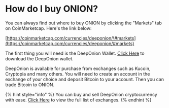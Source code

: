 # How do I buy ONION?

You can always find out where to buy ONION by clicking the "Markets" tab on CoinMarketcap. Here's the link below:

[https://coinmarketcap.com/currencies/deeponion/\#markets](https://coinmarketcap.com/currencies/deeponion/#markets)  
  
The first thing you will need is the DeepOnion Wallet. [Click Here](https://deeponion.org/#download) to download the DeepOnion wallet.  
  
DeepOnion is available for purchase from exchanges such as Kucoin, Cryptopia and many others. You will need to create an account in the exchange of your choice and deposit Bitcoin to your account. Then you can trade Bitcoin to ONION.

{% hint style="info" %}
You can buy and sell DeepOnion cryptocurrency with ease. [Click Here](https://deeponion.org/#exchanges) to view the full list of exchanges.
{% endhint %}

